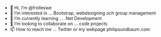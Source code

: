 - 👋 Hi, I’m @frolleswe
- 👀 I’m interested in ... Bootstrap, webdesigning och group management
- 🌱 I’m currently learning ... .Net Development
- 💞️ I’m looking to collaborate on ... code projects
- 📫 How to reach me ... Twitter or my webpage philipsundbaum.com

<!---
frolleswe/frolleswe is a ✨ special ✨ repository because its `README.md` (this file) appears on your GitHub profile.
You can click the Preview link to take a look at your changes.
--->
